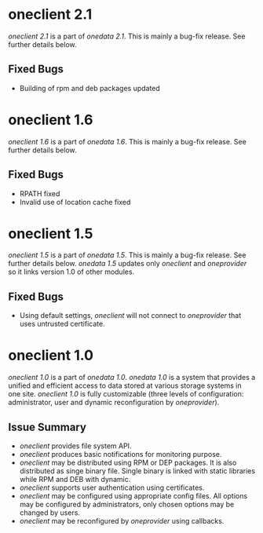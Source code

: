 oneclient 2.1
===============

*oneclient 2.1* is a part of *onedata 2.1*. This is mainly a bug-fix release. See further details below.

Fixed Bugs
----------

* Building of rpm and deb packages updated

oneclient 1.6
=============

*oneclient 1.6* is a part of *onedata 1.6*. This is mainly a bug-fix release. See further details below.

Fixed Bugs
----------

* RPATH fixed
* Invalid use of location cache fixed

oneclient 1.5
=============

*oneclient 1.5* is a part of *onedata 1.5*. This is mainly a bug-fix release. See further details below. *onedata 1.5*
updates only *oneclient* and *oneprovider* so it links version 1.0 of other modules.

Fixed Bugs
----------

* Using default settings, *oneclient* will not connect to *oneprovider* that uses untrusted certificate.

oneclient 1.0
=============

*oneclient 1.0* is a part of *onedata 1.0*. *onedata 1.0* is a system that provides a unified and efficient access to
data stored at various storage systems in one site. *oneclient 1.0* is fully customizable (three levels of 
configuration: administrator, user and dynamic reconfiguration by *oneprovider*).

Issue Summary
-------------

* *oneclient* provides file system API.
* *oneclient* produces basic notifications for monitoring purpose.
* *oneclient* may be distributed using RPM or DEP packages. It is also distributed as singe binary file. Single binary 
is linked with static libraries while RPM and DEB with dynamic.
* *oneclient* supports user authentication using certificates.
* *oneclient* may be configured using appropriate config files. All options may be configured by administrators, 
only chosen options may be changed by users.
* *oneclient* may be reconfigured by *oneprovider* using callbacks.

